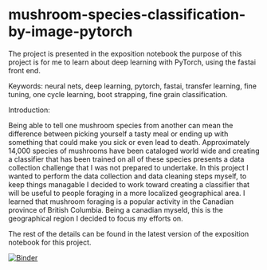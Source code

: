 # mushroom-species-classification-by-image-pytorch
The project is presented in the exposition notebook
the purpose of this project is for me to learn about deep learning with 
PyTorch, using the fastai front end. 

Keywords: neural nets, deep learning, pytorch, fastai, transfer learning, 
fine tuning, one cycle learning, boot strapping, fine grain classification. 

Introduction: 

Being able to tell one mushroom species from another can mean the difference 
between picking yourself a tasty meal or ending up with something that could 
make you sick or even lead to death. Approximately 14,000 species of mushrooms 
have been cataloged world wide and creating a classifier that has been trained 
on all of these species presents a data collection challenge that I was not 
prepared to undertake. In this project I wanted to perform the data collection 
and data cleaning steps myself, to keep things managable I decided to work 
toward creating a classifier that will be useful to people foraging in a more 
localized geographical area. I learned that mushroom foraging is a popular 
activity in the Canadian province of British Columbia. Being a canadian myseld, 
this is the geographical region I decided to focus my efforts on.

The rest of the details can be found in the latest version of the exposition notebook for this project. 

[![Binder](https://mybinder.org/badge_logo.svg)](https://mybinder.org/v2/gh/BoronII/mushroom-species-classification-by-image-pytorch/master?urlpath=%2Fvoila%2Frender%2FProduction.ipynb)

